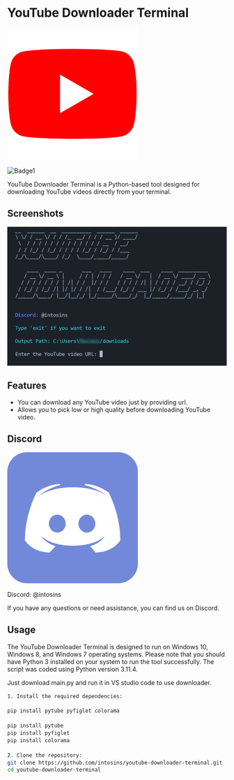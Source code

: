 # YouTube Downloader Terminal

![Icon1](icons/youtube.png)

![Badge1](https://img.shields.io/badge/language%20Python)

YouTube Downloader Terminal is a Python-based tool designed for downloading YouTube videos directly from your terminal.

## Screenshots

![Project1](icons/project.png)

## Features

- You can download any YouTube video just by providing url.
- Allows you to pick low or high quality before downloading YouTube video.

## Discord

![Icon2](icons/discord.png)

Discord: @intosins

If you have any questions or need assistance, you can find us on Discord.
  
## Usage

The YouTube Downloader Terminal is designed to run on Windows 10, Windows 8, and Windows 7 operating systems.
Please note that you should have Python 3 installed on your system to run the tool successfully. The script was coded using Python version 3.11.4.

Just download main.py and run it in VS studio code to use downloader.

```bash
1. Install the required dependencies:

pip install pytube pyfiglet colorama

pip install pytube
pip install pyfiglet
pip install colorama

2. Clone the repository:
git clone https://github.com/intosins/youtube-downloader-terminal.git
cd youtube-downloader-terminal
